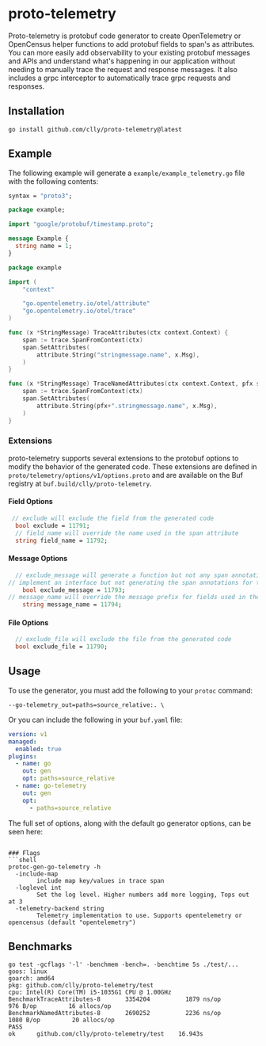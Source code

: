 # proto-telemetry

Proto-telemetry is protobuf code generator to create OpenTelemetry or 
OpenCensus helper functions to add protobuf fields to span's as attributes. 
You can more easily add observability to your existing protobuf messages and 
APIs and understand what's happening in our application without needing to 
manually trace the request and response messages. It also includes a grpc 
interceptor to automatically trace grpc requests and responses.

## Installation

```shell
go install github.com/clly/proto-telemetry@latest
```

## Example

The following example will generate a `example/example_telemetry.go` file with
the following contents:

```proto
syntax = "proto3";

package example;

import "google/protobuf/timestamp.proto";

message Example {
  string name = 1;
}
```

```go
package example

import (
	"context"

	"go.opentelemetry.io/otel/attribute"
	"go.opentelemetry.io/otel/trace"
)

func (x *StringMessage) TraceAttributes(ctx context.Context) {
	span := trace.SpanFromContext(ctx)
	span.SetAttributes(
		attribute.String("stringmessage.name", x.Msg),
	)
}

func (x *StringMessage) TraceNamedAttributes(ctx context.Context, pfx string) {
	span := trace.SpanFromContext(ctx)
	span.SetAttributes(
		attribute.String(pfx+".stringmessage.name", x.Msg),
	)
}
```

### Extensions

proto-telemetry supports several extensions to the protobuf options to 
modify the behavior of the generated code. These extensions are defined in 
`proto/telemetry/options/v1/options.proto` and are available on the Buf 
registry at `buf.build/clly/proto-telemetry`.

#### Field Options

```protobuf
 // exclude will exclude the field from the generated code
  bool exclude = 11791;
  // field_name will override the name used in the span attribute
  string field_name = 11792;
```

#### Message Options

```protobuf
  // exclude_message will generate a function but not any span annotations. This is useful for assuming functions
// implement an interface but not generating the span annotations for the message itself.
    bool exclude_message = 11793;
// message_name will override the message prefix for fields used in the span attribute
    string message_name = 11794;
```

#### File Options

```protobuf
  // exclude_file will exclude the file from the generated code
  bool exclude_file = 11790;
```

## Usage
To use the generator, you must add the following to your `protoc` command:

```
--go-telemetry_out=paths=source_relative:. \
```

Or you can include the following in your `buf.yaml` file:

```yaml
version: v1
managed:
  enabled: true
plugins:
  - name: go
    out: gen
    opt: paths=source_relative
  - name: go-telemetry
    out: gen
    opt:
      - paths=source_relative
```
The full set of options, along with the default go generator options, can be 
seen here:
```shell

### Flags
```shell
protoc-gen-go-telemetry -h
  -include-map
    	include map key/values in trace span
  -loglevel int
    	Set the log level. Higher numbers add more logging, Tops out at 3
  -telemetry-backend string
    	Telemetry implementation to use. Supports opentelemetry or opencensus (default "opentelemetry")
```

## Benchmarks

```shell
go test -gcflags '-l' -benchmem -bench=. -benchtime 5s ./test/...
goos: linux
goarch: amd64
pkg: github.com/clly/proto-telemetry/test
cpu: Intel(R) Core(TM) i5-1035G1 CPU @ 1.00GHz
BenchmarkTraceAttributes-8   	 3354204	      1879 ns/op	     976 B/op	      16 allocs/op
BenchmarkNamedAttributes-8   	 2690252	      2236 ns/op	    1080 B/op	      20 allocs/op
PASS
ok  	github.com/clly/proto-telemetry/test	16.943s
```